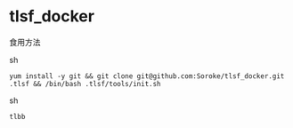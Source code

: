 # tlsf_docker
食用方法

sh
```
yum install -y git && git clone git@github.com:Soroke/tlsf_docker.git .tlsf && /bin/bash .tlsf/tools/init.sh
```

sh
```
tlbb
```